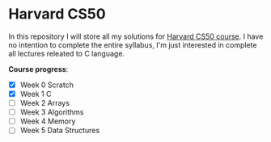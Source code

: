 # Harvard CS50

In this repository I will store all my solutions for [Harvard CS50 course](https://www.edx.org/course/introduction-computer-science-harvardx-cs50x). I have no intention to complete the entire syllabus, I'm just interested in complete all lectures releated to C language.

**Course progress**:

- [x] Week 0 Scratch  
- [x] Week 1 C  
- [ ] Week 2 Arrays  
- [ ] Week 3 Algorithms  
- [ ] Week 4 Memory  
- [ ] Week 5 Data Structures
